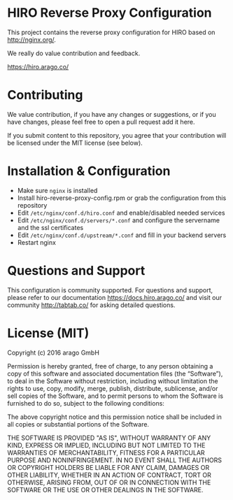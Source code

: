 # HIRO Reverse Proxy Configuration

This project contains the reverse proxy configuration for HIRO based on http://nginx.org/.

We really do value contribution and feedback.

https://hiro.arago.co/

# Contributing

We value contribution, if you have any changes or suggestions, or if you have
changes, please feel free to open a pull request add it here.

If you submit content to this repository, you agree that your contribution will be licensed under the MIT license (see below).

# Installation & Configuration

* Make sure `nginx` is installed
* Install hiro-reverse-proxy-config.rpm or grab the configuration from this repository
* Edit `/etc/nginx/conf.d/hiro.conf` and enable/disabled needed services
* Edit `/etc/nginx/conf.d/servers/*.conf` and configure the servername and the ssl certificates
* Edit `/etc/nginx/conf.d/upstream/*.conf` and fill in your backend servers
* Restart nginx

# Questions and Support

This configuration is community supported.
For questions and support, please refer to our documentation https://docs.hiro.arago.co/ and visit our community http://tabtab.co/ for asking detailed questions.

# License  (MIT)
 
Copyright (c) 2016 arago GmbH
 
Permission is hereby granted, free of charge, to any person obtaining a copy of this software and associated documentation files (the “Software”), to deal in the Software without restriction, including without limitation the rights to use, copy, modify, merge, publish, distribute, sublicense, and/or sell copies of the Software, and to permit persons to whom the Software is furnished to do so, subject to the following conditions:
 
The above copyright notice and this permission notice shall be included in all copies or substantial portions of the Software.
 
THE SOFTWARE IS PROVIDED "AS IS", WITHOUT WARRANTY OF ANY KIND, EXPRESS OR IMPLIED, INCLUDING BUT NOT LIMITED TO THE WARRANTIES OF MERCHANTABILITY, FITNESS FOR A PARTICULAR PURPOSE AND NONINFRINGEMENT. IN NO EVENT SHALL THE AUTHORS OR COPYRIGHT HOLDERS BE LIABLE FOR ANY CLAIM, DAMAGES OR OTHER LIABILITY, WHETHER IN AN ACTION OF CONTRACT, TORT OR OTHERWISE, ARISING FROM, OUT OF OR IN CONNECTION WITH THE SOFTWARE OR THE USE OR OTHER DEALINGS IN THE SOFTWARE.